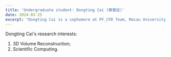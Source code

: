```yaml
---
title: 'Undergraduate student: Dongting Cai (蔡東廷)'
date: 2024-03-25
excerpt: "Dongting Cai is a sophomore at PF_CFD Team, Macau University of Science and Technology. His research interest is 3D reconstruction algorithm.<br/><img src='/images/CDT.png' width='260px'>"
---
```


Dongting Cai's research interests:

1. 3D Volume Reconstruction;
2. Scientific Computing.

